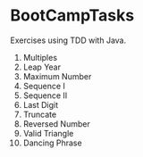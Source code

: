 # BootCampTasks

Exercises using TDD with Java.

1. Multiples
2. Leap Year
3. Maximum Number
4. Sequence I
5. Sequence II
6. Last Digit
7. Truncate
8. Reversed Number
9. Valid Triangle
10. Dancing Phrase
